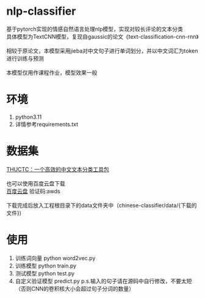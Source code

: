 # nlp-classifier
基于pytorch实现的情感自然语言处理nlp模型，实现对较长评论的文本分类<br>
具体模型为TextCNN模型，复现自gaussic的论文《text-classification-cnn-rnn》<br>
<br>
相较于原论文，本模型采用jieba对中文句子进行单词划分，并以中文词汇为token进行训练与预测<br>
<br>
本模型仅用作课程作业，模型效果一般

# 环境
1. python3.11
2. 详情参考requirements.txt

# 数据集
[THUCTC：一个高效的中文文本分类工具包](http://thuctc.thunlp.org/)<br>
<br>
也可以使用百度云盘下载<br>
[百度云盘](https://pan.baidu.com/s/1B1SxVuRulSZTbUml-aQHWA?pwd=awds) 验证码:awds<br>
<br>
下载完成后放入工程根目录下的data文件夹中（chinese-classifier/data/{下载的文件})

# 使用
1. 训练词向量 python word2vec.py
2. 训练模型 python train.py
3. 测试模型 python test.py
4. 自定义验证模型 predict.py p.s.输入的句子请在源码中自行修改，不要太短（否则CNN的卷积核大小会超过句子分词的数量）